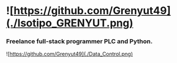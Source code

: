 
# ![https://github.com/Grenyut49](./Isotipo_GRENYUT.png)

### Freelance full-stack programmer PLC and Python.

![https://github.com/Grenyut49](./Data_Control.png)
